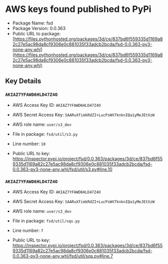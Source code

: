 # AWS keys found published to PyPi

* Package Name: fsd
* Package Version: 0.0.363
* Public URL to package: [https://files.pythonhosted.org/packages/3d/ce/837bd6f559335d1169a82c27e5ac98da8cf9306e0c881035f33adcb2bcda/fsd-0.0.363-py3-none-any.whl](https://files.pythonhosted.org/packages/3d/ce/837bd6f559335d1169a82c27e5ac98da8cf9306e0c881035f33adcb2bcda/fsd-0.0.363-py3-none-any.whl)

## Key Details

### `AKIAZ7YFAWD6HLD47Z4O`

* AWS Access Key ID: `AKIAZ7YFAWD6HLD47Z4O`
* AWS Secret Access Key: `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` 
* AWS role name: `user/s3_dev`
* File in package: `fsd/util/s3.py`
* Line number: `10`

* Public URL to key: https://inspector.pypi.io/project/fsd/0.0.363/packages/3d/ce/837bd6f559335d1169a82c27e5ac98da8cf9306e0c881035f33adcb2bcda/fsd-0.0.363-py3-none-any.whl/fsd/util/s3.py#line.10



### `AKIAZ7YFAWD6HLD47Z4O`

* AWS Access Key ID: `AKIAZ7YFAWD6HLD47Z4O`
* AWS Secret Access Key: `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` 
* AWS role name: `user/s3_dev`
* File in package: `fsd/util/sqs.py`
* Line number: `7`

* Public URL to key: https://inspector.pypi.io/project/fsd/0.0.363/packages/3d/ce/837bd6f559335d1169a82c27e5ac98da8cf9306e0c881035f33adcb2bcda/fsd-0.0.363-py3-none-any.whl/fsd/util/sqs.py#line.7


